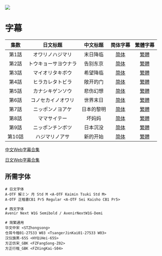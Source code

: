 ![](post1.gif)

# 字幕

集数 | 日文标题 | 中文标题 | 简体字幕 | 繁體字幕
:-: | :-: | :-: | :-: | :-:
第1話 | オワリノハジマリ | 末日降临 | [简体][01S] | [繁體][01T]
第2話 | トウキョーサヨウナラ | 告别东京 | [简体][02S] | [繁體][02T]
第3話 | マイオリタキボウ | 希望降临 | [简体][03S] | [繁體][03T]
第4話 | ヒラカレタトビラ | 敞开的门 | [简体][04S] | [繁體][04T]
第5話 | カナシキゲンソウ | 悲伤幻想 | [简体][05S] | [繁體][05T]
第6話 | コノセカイノオワリ | 世界末日 | [简体][06S] | [繁體][06T]
第7話 | ニッポンノヨアケ | 日本的黎明 | [简体][07S] | [繁體][07T]
第8話 | ママサイテー | 坏妈妈 | [简体][08S] | [繁體][08T]
第9話 | ニッポンチンボツ | 日本沉没 | [简体][09S] | [繁體][09T]
第10話 | ハジマリノアサ | 新的开始 | [简体][10S] | [繁體][10T]

[中文Web字幕合集](https://raw.githubusercontent.com/Nekomoekissaten-SUB/Nekomoekissaten-MIR-Subs/master/Japan_Sinks_2020/Japan_Sinks_2020_Web_CHI.7z)

[日文Web字幕合集](https://raw.githubusercontent.com/Nekomoekissaten-SUB/Nekomoekissaten-MIR-Subs/master/Japan_Sinks_2020/Japan_Sinks_2020_Web_JPN.7z)

## 所需字体

```
# 日文字体
A-OTF 解ミン 月 Std M <A-OTF Kaimin Tsuki Std M>
A-OTF 正楷書CB1 Pr5 Regular <A-OTF Sei Kaisho CB1 Pr5>

# 西文字体
Avenir Next W1G Semibold / AvenirNextW1G-Demi

# 简繁通用
华文中宋 <STZhongsong>
仓耳今楷01-27533 W03 <TsangerJinKai01-27533 W03>
汉仪旗黑-65S <HYQiHei-65S>
方正仿宋_GBK <FZFangSong-Z02>
方正行楷_GBK <FZXingKai-S04>
```


[01S]: https://raw.githubusercontent.com/Nekomoekissaten-SUB/Nekomoekissaten-MIR-Subs/master/Japan_Sinks_2020/Web/%5BNekomoe%20kissaten%5D%20Japan%20Sinks%202020%2001%20%5BWebRip%5D.SC.ass  '#1 CHS'
[01T]: https://raw.githubusercontent.com/Nekomoekissaten-SUB/Nekomoekissaten-MIR-Subs/master/Japan_Sinks_2020/Web/%5BNekomoe%20kissaten%5D%20Japan%20Sinks%202020%2001%20%5BWebRip%5D.TC.ass  '#1 CHT'
[02S]: https://raw.githubusercontent.com/Nekomoekissaten-SUB/Nekomoekissaten-MIR-Subs/master/Japan_Sinks_2020/Web/%5BNekomoe%20kissaten%5D%20Japan%20Sinks%202020%2002%20%5BWebRip%5D.SC.ass  '#2 CHS'
[02T]: https://raw.githubusercontent.com/Nekomoekissaten-SUB/Nekomoekissaten-MIR-Subs/master/Japan_Sinks_2020/Web/%5BNekomoe%20kissaten%5D%20Japan%20Sinks%202020%2002%20%5BWebRip%5D.TC.ass  '#2 CHT'
[03S]: https://raw.githubusercontent.com/Nekomoekissaten-SUB/Nekomoekissaten-MIR-Subs/master/Japan_Sinks_2020/Web/%5BNekomoe%20kissaten%5D%20Japan%20Sinks%202020%2003%20%5BWebRip%5D.SC.ass  '#3 CHS'
[03T]: https://raw.githubusercontent.com/Nekomoekissaten-SUB/Nekomoekissaten-MIR-Subs/master/Japan_Sinks_2020/Web/%5BNekomoe%20kissaten%5D%20Japan%20Sinks%202020%2003%20%5BWebRip%5D.TC.ass  '#3 CHT'
[04S]: https://raw.githubusercontent.com/Nekomoekissaten-SUB/Nekomoekissaten-MIR-Subs/master/Japan_Sinks_2020/Web/%5BNekomoe%20kissaten%5D%20Japan%20Sinks%202020%2004%20%5BWebRip%5D.SC.ass  '#4 CHS'
[04T]: https://raw.githubusercontent.com/Nekomoekissaten-SUB/Nekomoekissaten-MIR-Subs/master/Japan_Sinks_2020/Web/%5BNekomoe%20kissaten%5D%20Japan%20Sinks%202020%2004%20%5BWebRip%5D.TC.ass  '#4 CHT'
[05S]: https://raw.githubusercontent.com/Nekomoekissaten-SUB/Nekomoekissaten-MIR-Subs/master/Japan_Sinks_2020/Web/%5BNekomoe%20kissaten%5D%20Japan%20Sinks%202020%2005%20%5BWebRip%5D.SC.ass  '#5 CHS'
[05T]: https://raw.githubusercontent.com/Nekomoekissaten-SUB/Nekomoekissaten-MIR-Subs/master/Japan_Sinks_2020/Web/%5BNekomoe%20kissaten%5D%20Japan%20Sinks%202020%2005%20%5BWebRip%5D.TC.ass  '#5 CHT'
[06S]: https://raw.githubusercontent.com/Nekomoekissaten-SUB/Nekomoekissaten-MIR-Subs/master/Japan_Sinks_2020/Web/%5BNekomoe%20kissaten%5D%20Japan%20Sinks%202020%2006%20%5BWebRip%5D.SC.ass  '#6 CHS'
[06T]: https://raw.githubusercontent.com/Nekomoekissaten-SUB/Nekomoekissaten-MIR-Subs/master/Japan_Sinks_2020/Web/%5BNekomoe%20kissaten%5D%20Japan%20Sinks%202020%2006%20%5BWebRip%5D.TC.ass  '#6 CHT'
[07S]: https://raw.githubusercontent.com/Nekomoekissaten-SUB/Nekomoekissaten-MIR-Subs/master/Japan_Sinks_2020/Web/%5BNekomoe%20kissaten%5D%20Japan%20Sinks%202020%2007%20%5BWebRip%5D.SC.ass  '#7 CHS'
[07T]: https://raw.githubusercontent.com/Nekomoekissaten-SUB/Nekomoekissaten-MIR-Subs/master/Japan_Sinks_2020/Web/%5BNekomoe%20kissaten%5D%20Japan%20Sinks%202020%2007%20%5BWebRip%5D.TC.ass  '#7 CHT'
[08S]: https://raw.githubusercontent.com/Nekomoekissaten-SUB/Nekomoekissaten-MIR-Subs/master/Japan_Sinks_2020/Web/%5BNekomoe%20kissaten%5D%20Japan%20Sinks%202020%2008%20%5BWebRip%5D.SC.ass  '#8 CHS'
[08T]: https://raw.githubusercontent.com/Nekomoekissaten-SUB/Nekomoekissaten-MIR-Subs/master/Japan_Sinks_2020/Web/%5BNekomoe%20kissaten%5D%20Japan%20Sinks%202020%2008%20%5BWebRip%5D.TC.ass  '#8 CHT'
[09S]: https://raw.githubusercontent.com/Nekomoekissaten-SUB/Nekomoekissaten-MIR-Subs/master/Japan_Sinks_2020/Web/%5BNekomoe%20kissaten%5D%20Japan%20Sinks%202020%2009%20%5BWebRip%5D.SC.ass  '#9 CHS'
[09T]: https://raw.githubusercontent.com/Nekomoekissaten-SUB/Nekomoekissaten-MIR-Subs/master/Japan_Sinks_2020/Web/%5BNekomoe%20kissaten%5D%20Japan%20Sinks%202020%2009%20%5BWebRip%5D.TC.ass  '#9 CHT'
[10S]: https://raw.githubusercontent.com/Nekomoekissaten-SUB/Nekomoekissaten-MIR-Subs/master/Japan_Sinks_2020/Web/%5BNekomoe%20kissaten%5D%20Japan%20Sinks%202020%2010%20%5BWebRip%5D.SC.ass  '#10 CHS'
[10T]: https://raw.githubusercontent.com/Nekomoekissaten-SUB/Nekomoekissaten-MIR-Subs/master/Japan_Sinks_2020/Web/%5BNekomoe%20kissaten%5D%20Japan%20Sinks%202020%2010%20%5BWebRip%5D.TC.ass  '#10 CHT'